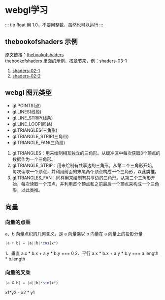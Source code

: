 # webgl学习

::: tip
float 用 1.0，不要用整数，虽然也可以运行
:::


## thebookofshaders 示例
原文链接：[thebookofshaders](https://thebookofshaders.com/?lan=ch)  
thebookofshaders 里面的示例，按章节来，例：shaders-03-1  
1. [shaders-02-1](https://zhuanwan.github.io/blogs/thebookofshadersexample/shaders-02-1.html)
2. [shaders-02-2](https://zhuanwan.github.io/blogs/thebookofshadersexample/shaders-02-2.html)


## webgl 图元类型
 * gl.POINTS(点)
 * gl.LINES(线段)
 * gl.LINE_STRIP(线条)
 * gl.LINE_LOOP(回路)
 * gl.TRIANGLES(三角形)
 * gl.TRIANGLE_STRIP(三角带)
 * gl.TRIANGLE_FAN(三角扇)

1. gl.TRIANGLES：用来绘制相互独立的三角形。从缓冲区中每次获取3个顶点的数据作为一个三角形。
2. gl.TRIANGLE_STRIP：用来绘制有共享边的三角形。从第二个三角形开始，每次读取一个顶点，并利用前面的末尾两个顶点构成一个三角形，以此类推。
3. gl.TRIANGLES_FAN：同样用来绘制有共享边的三角形。从第二个三角形开始，每次读取一个顶点，并利用首个顶点和之前最后一个顶点来构成一个三角形，以此类推。

## 向量

### 向量的点乘
a、b 向量点积的几何含义，是 a 向量乘以 b 向量在 a 向量上的投影分量 
``` js
|a • b| = |a||b|*cos(x°) 
```
1、垂直 a.x * b.x + a.y * b.y === 0 
2、平行 a.x * b.x + a.y * b.y === a.length * b.length 

### 向量的叉乘
``` js
|a X b| = |a||b|*sin(x°) 
```
x1*y2 - x2 * y1
